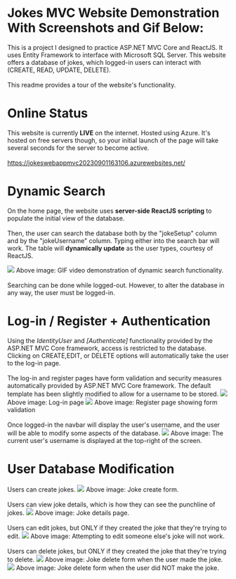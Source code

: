 # Jokes MVC Website Demonstration With Screenshots and Gif Below:

This is a project I designed to practice ASP.NET MVC Core and ReactJS. It uses Entity Framework to interface with Microsoft SQL Server. This website offers a database of jokes, which logged-in users can interact with (CREATE, READ, UPDATE, DELETE). 
<br /> <br />
This readme provides a tour of the website's functionality.

# Online Status
This website is currently <b>LIVE</b> on the internet. Hosted using Azure. It's hosted on free servers though, so your initial launch of the page will take several seconds for the server to become active.
<br /> <br />
https://jokeswebappmvc20230901163106.azurewebsites.net/

# Dynamic Search
On the home page, the website uses <b>server-side ReactJS scripting</b> to populate the initial view of the database.
<br /> <br />
Then, the user can search the database both by the "jokeSetup" column and by the "jokeUsername" column. Typing either into the search bar will work. The table will <b>dynamically update</b> as the user types, courtesy of ReactJS.
<br />

<img src = "/demo/images/Dynamic Search Functionality.gif" />
Above image: GIF video demonstration of dynamic search functionality.
<br /> <br />
Searching can be done while logged-out. However, to alter the database in any way, the user must be logged-in.

# Log-in / Register + Authentication
Using the <i>IdentityUser</i> and <i>[Authenticate]</i> functionality provided by the ASP.NET MVC Core framework, access is restricted to the database. Clicking on CREATE,EDIT, or DELETE options will automatically take the user to the log-in page.
<br /> <br />
The log-in and register pages have form validation and security measures automatically provided by ASP.NET MVC Core framework. The default template has been slightly modified to allow for a username to be stored.
<img src = "/demo/images/log-in.png" />
Above image: Log-in page
<img src = "/demo/images/register with validation.png" />
Above image: Register page showing form validation
<br /> <br />
Once logged-in the navbar will display the user's username, and the user will be able to modify some aspects of the database.
<img src = "/demo/images/logged-in home page.png" />
Above image: The current user's username is displayed at the top-right of the screen.

# User Database Modification
Users can create jokes.
<img src = "/demo/images/joke create.png" />
Above image: Joke create form.
<br /> <br />
Users can view joke details, which is how they can see the punchline of jokes.
<img src = "/demo/images/joke details.png" />
Above image: Joke details page.
<br /> <br />
Users can edit jokes, but ONLY if they created the joke that they're trying to edit.
<img src = "/demo/images/joke edit invalid.png" />
Above image: Attempting to edit someone else's joke will not work.
<br /> <br />
Users can delete jokes, but ONLY if they created the joke that they're trying to delete.
<img src = "/demo/images/joke delete.png" />
Above image: Joke delete form when the user made the joke.
<img src = "/demo/images/joke delete invalid.png" />
Above image: Joke delete form when the user did NOT make the joke.
